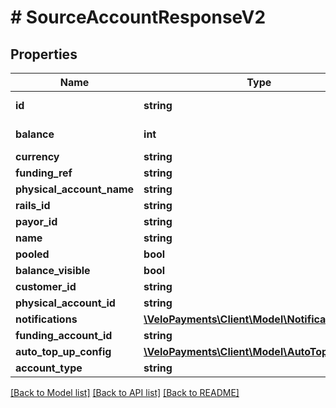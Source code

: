 # # SourceAccountResponseV2

## Properties

Name | Type | Description | Notes
------------ | ------------- | ------------- | -------------
**id** | **string** | Source Account Id | 
**balance** | **int** | Decimal implied | [optional] 
**currency** | **string** |  | [optional] 
**funding_ref** | **string** |  | 
**physical_account_name** | **string** |  | 
**rails_id** | **string** |  | 
**payor_id** | **string** |  | [optional] 
**name** | **string** |  | [optional] 
**pooled** | **bool** |  | 
**balance_visible** | **bool** |  | 
**customer_id** | **string** |  | [optional] 
**physical_account_id** | **string** |  | [optional] 
**notifications** | [**\VeloPayments\Client\Model\Notifications**](Notifications.md) |  | [optional] 
**funding_account_id** | **string** |  | [optional] 
**auto_top_up_config** | [**\VeloPayments\Client\Model\AutoTopUpConfig**](AutoTopUpConfig.md) |  | [optional] 
**account_type** | **string** |  | 

[[Back to Model list]](../../README.md#documentation-for-models) [[Back to API list]](../../README.md#documentation-for-api-endpoints) [[Back to README]](../../README.md)


